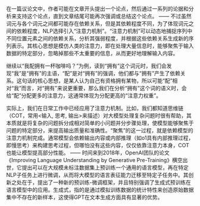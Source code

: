 在一篇议论文中，作者可能在文章开头提出一个论点，然后通过一系列的论据和分析来支持这个论点，直到文章结尾可能再次强调或总结这个论点。
——
不过虽然词元与各个词元之间都可能存在依赖关系，但是其依赖程度不同，为了体现词元之间的依赖程度，NLP选择引入“注意力机制”。“注意力机制”可以动态地捕捉序列中不同位置元素之间的依赖关系，分析其强弱程度，并根据这些依赖关系生成新的序列表示。其核心思想是模仿人类的注意力，即在处理大量信息时，能够聚焦于输入数据的特定部分，忽略掉那些不太重要的信息，从而更好地理解输入内容。

继续以“我配拥有一杯咖啡吗？”为例，读到“拥有”这个词元时，我们会发现“我”是“拥有”的主语，“配”是对“拥有”的强调，他们都与“拥有”产生了依赖关系。这句话的核心思想，是某人认为自己有资格拥有某物，所以可能“配”相对“我”而言，对“拥有”来说更重要，那么我们在分析“拥有”这个词的语义时，会给“配”分配更多的注意力，这通常体现为分配更高的“注意力权重”。﻿

实际上，我们在日常工作中已经应用了注意力机制。比如，我们都知道思维链（COT，常用<输入, 思考, 输出>来描述）对大模型处理复杂问题时很有帮助，其本质就是将复杂的问题拆分成相对简单的小问题并分步骤处理，使模型能够聚焦于问题的特定部分，来提高输出质量和准确性。“聚焦”的这一过程，就是依赖模型的注意力机制完成。通常模型会依赖输出内容或内部推理（如o1具有内部推理过程，即慢思考）来构建思考过程，但哪怕没有这些内容，仅仅依靠注意力本身，COT也能让模型提高部分性能。
——
时间来到2018年，OpenAI团队的论文《Improving Language Understanding by Generative Pre-Training》横空出世，它提出可以在大规模未标注数据集上预训练一个通用的语言模型，再在特定NLP子任务上进行微调，从而将大模型的语言表征能力迁移至特定子任务中。其创新之处在于，提出了一种新的预训练-微调框架，并且特别强调了生成式预训练在语言模型中的应用。生成式，指的是通过模拟训练数据的统计特性来创造原始数据集中不存在的新样本，这使得GPT在文本生成方面具有显著的优势。